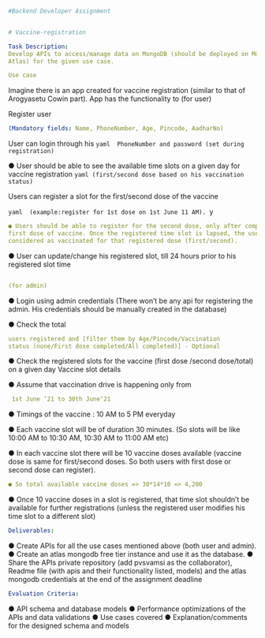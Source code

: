 ```yaml #Lithium

#Backend Developer Assignment


# Vaccine-registration

```

```yaml
Task Description:
Develop APIs to access/manage data on MongoDB (should be deployed on Mongodb
Atlas) for the given use case.
```
```yaml 
Use case 
```
  Imagine there is an app created for vaccine registration (similar to that of
Arogyasetu Cowin part).
App has the functionality to
(for user)

Register user  
```yaml
(Mandatory fields: Name, PhoneNumber, Age, Pincode, AadharNo)

```
User can login through his ```yaml  PhoneNumber and password (set during registration) ```

● User should be able to see the available time slots on a given day for vaccine
registration
```yaml (first/second dose based on his vaccination status)```

Users can register a slot for the first/second dose of the vaccine
 
```yaml  (example:register for 1st dose on 1st June 11 AM). ```y


```yaml
● Users should be able to register for the second dose, only after completing their
first dose of vaccine. Once the registered time slot is lapsed, the user should be
considered as vaccinated for that registered dose (first/second).

```



● User can update/change his registered slot, till 24 hours prior to his registered
slot time

```yaml

(for admin)

```

● Login using admin credentials (There won’t be any api for registering the admin.
His credentials should be manually created in the database)



● Check the total 
```yaml
users registered and [filter them by Age/Pincode/Vaccination
status (none/First dose completed/All completed)] - Optional
```

● Check the registered slots for the vaccine (first dose /second dose/total) on a
given day
Vaccine slot details

● Assume that vaccination drive is happening only from
```yaml
 1st June ‘21 to 30th June‘21
```


● Timings of the vaccine : 10 AM to 5 PM everyday


● Each vaccine slot will be of duration 30 minutes. (So slots will be like 10:00 AM to
10:30 AM, 10:30 AM to 11:00 AM etc)


● In each vaccine slot there will be 10 vaccine doses available (vaccine dose is
same for first/second doses. So both users with first dose or second dose can
register).

```yaml
● So total available vaccine doses => 30*14*10 => 4,200

```

● Once 10 vaccine doses in a slot is registered, that time slot shouldn’t be available
for further registrations (unless the registered user modifies his time slot to a
different slot)

```yaml
Deliverables:
```
● Create APIs for all the use cases mentioned above (both user and admin).
● Create an atlas mongodb free tier instance and use it as the database.
● Share the APIs private repository (add pvsvamsi as the collaborator), Readme
file (with apis and their functionality listed, models) and the atlas mongodb
credentials at the end of the assignment deadline
```yaml
Evaluation Criteria:
```

● API schema and database models
● Performance optimizations of the APIs and data validations
● Use cases covered
● Explanation/comments for the designed schema and models
